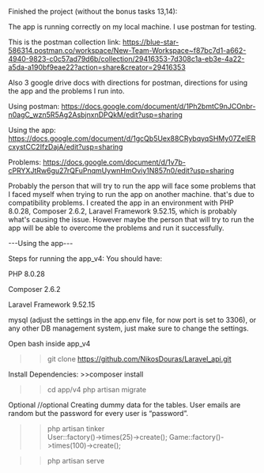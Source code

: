 Finished the project (without the bonus tasks 13,14):     

The app is running correctly on my local machine. I use postman for testing.

This is the postman collection link: 
https://blue-star-586314.postman.co/workspace/New-Team-Workspace~f87bc7d1-a662-4940-9823-c0c57ad79d6b/collection/29416353-7d308c1a-eb3e-4a22-a5da-a190bf9eae22?action=share&creator=29416353

Also 3 google drive docs with directions for postman, directions for using the app and the problems I run into.

Using postman: https://docs.google.com/document/d/1Ph2bmtC9nJCOnbr-n0agC_wzn5R5Ag2AsbjnxnDPQkM/edit?usp=sharing

Using the app: https://docs.google.com/document/d/1gcQb5Uex88CRybqyqSHMy07ZeIERcxystCC2IfzDajA/edit?usp=sharing

Problems: https://docs.google.com/document/d/1v7b-cPRYXJtRw6gu27rQFuPnqmUywnHmOviy1N857n0/edit?usp=sharing

Probably the person that will try to run the app will face some problems that I faced myself when trying to run the app on another machine. that's due to compatibility problems. I created the app in an environment with PHP 8.0.28, Composer 2.6.2, Laravel Framework 9.52.15, which is probably what's causing the issue. However maybe the person that will try to run the app will be able to overcome the problems and run it successfully.

---Using the app---

Steps for running the app_v4:
You should have: 

PHP 8.0.28

Composer 2.6.2

Laravel Framework 9.52.15

mysql (adjust the settings in the app\.env file, for now port is set to 3306), or any other DB management system, just make sure to change the settings.

Open bash inside app_v4

>>git clone https://github.com/NikosDouras/Laravel_api.git

Install Dependencies: >>composer install

>>cd app/v4
>>php artisan migrate

Optional   //optional Creating dummy data for the tables. User emails are random but the password for every user is “password”.
>>php artisan tinker			           
>>User::factory()->times(25)->create();	
>>Game::factory()->times(100)->create();    
                                                

>>php artisan serve
